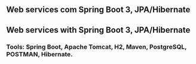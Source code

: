 
## Web services com Spring Boot 3, JPA/Hibernate
## Web services with Spring Boot 3, JPA/Hibernate

### Tools: Spring Boot, Apache Tomcat, H2, Maven, PostgreSQL, POSTMAN, Hibernate.
